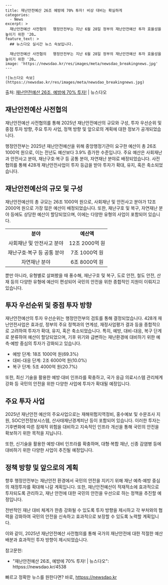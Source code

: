     ---
    title: 재난안전예산 26조 예방에 70% 투자! 비상 대비는 확실하게
    categories:
      - News
    excerpt: >
      재난안전예산 사전협의   행정안전부는 지난 6월 28일 정부의 재난안전예산 투자 효율성을 높이기 위한 '20…
    feature_text: >
      ## 뉴스다오 실시간 뉴스 속보입니다.
    
      재난안전예산 사전협의   행정안전부는 지난 6월 28일 정부의 재난안전예산 투자 효율성을 높이기 위한 '20…
    image: 'https://newsdao.kr/res/images/meta/newsdao_breakingnews.jpg'
    ---
    
    ![뉴스다오 속보](httpss://newsdao.kr/res/images/meta/newsdao_breakingnews.jpg)

<p>출처: <a href="httpss://newsdao.kr/4538" rel="dofollow">재난안전예산 26조, 예방에 70% 투자!</a> | 뉴스다오</p>

<h2 data-ke-size="size26">재난안전예산 사전협의</h2>
재난안전예산 사전협의를 통해 2025년 재난안전예산의 규모와 구성, 투자 우선순위 및 중점 투자 방향, 주요 투자 사업, 정책 방향 및 앞으로의 계획에 대한 정보가 공개되었습니다.

<p data-ke-size="size16">행정안전부는 2025년 재난안전예산을 위해 중앙행정기관이 요구한 예산이 총 26조 1000억 원으로, 이는 전년도 예산보다 3.9% 증가한 수준입니다. 주요 예산은 사회재난과 안전사고 분야, 재난구호·복구 등 공통 분야, 자연재난 분야로 배정되었습니다. 사전협의를 통해 428개 재난안전사업이 투자 등급을 받아 투자가 확대, 유지, 혹은 축소되었습니다.</p>

<h2 data-ke-size="size26">재난안전예산의 규모 및 구성</h2>
재난안전예산의 총 규모는 26조 1000억 원으로, 사회재난 및 안전사고 분야가 12조 2000억 원으로 가장 많은 예산이 배정되었습니다. 또한, 재난구호 및 복구, 자연재난 분야 등에도 상당한 예산이 할당되었으며, 이에는 다양한 유형의 사업이 포함되어 있습니다.

<table>
  <tr>
    <td style="text-align: center; height: 17px;"><b>분야</b></td>
    <td style="text-align: center; height: 17px;"><b>예산액</b></td>
  </tr>
  <tr>
    <td style="text-align: center; height: 17px;">사회재난 및 안전사고 분야</td>
    <td style="text-align: center; height: 17px;">12조 2000억 원</td>
  </tr>
  <tr>
    <td style="text-align: center; height: 17px;">재난구호·복구 등 공통 분야</td>
    <td style="text-align: center; height: 17px;">7조 1000억 원</td>
  </tr>
  <tr>
    <td style="text-align: center; height: 17px;">자연재난 분야</td>
    <td style="text-align: center; height: 17px;">6조 8000억 원</td>
  </tr>
</table>

<p data-ke-size="size16">뿐만 아니라, 유형별로 살펴봤을 때 풍수해, 재난구호 및 복구, 도로 안전, 철도 안전, 산재 등의 다양한 유형에 예산이 편성되어 국민의 안전을 위한 종합적인 지원이 이뤄지고 있습니다.</p>

<h2 data-ke-size="size26">투자 우선순위 및 중점 투자 방향</h2>
재난안전예산의 투자 우선순위는 행정안전부의 검토를 통해 결정되었습니다. 428개 재난안전사업은 효과성, 정부의 주요 정책과의 연계성, 재정사업평가 결과 등을 종합적으로 고려하여 투자가 확대, 유지, 혹은 축소되었습니다. 특히, 예방, 대비-대응, 복구 단계로 분류하여 예산이 할당되었으며, 기후 위기와 급변하는 재난환경에 대비하기 위한 예측·예방 중심의 투자가 강화되고 있습니다.

<ul>
  <li>예방 단계: 18조 1000억 원(69.3%)</li>
  <li>대비-대응 단계: 2조 6000억 원(10.0%)</li>
  <li>복구 단계: 5조 4000억 원(20.7%)</li>
</ul>

<p data-ke-size="size16">또한, 최신 기술을 활용한 예방·대비 인프라를 확충하고, 국가 응급 의료시스템 관리체계 강화 등 국민의 안전을 위한 다양한 사업에 투자가 확대될 예정입니다.</p>

<h2 data-ke-size="size26">주요 투자 사업</h2>
2025년 재난안전 예산의 주요사업으로는 재해위험지역정비, 홍수예보 및 수문조사 지원, SOC안전정보시스템, 산사태재난경계피난 등이 포함되어 있습니다. 이러한 투자는 기후변화에 따른 잠재적 위험을 대비하고 지속적인 인프라 개선을 통해 국민의 안전을 확보하기 위한 목적을 지닙니다.

<p data-ke-size="size16">또한, 신기술을 활용한 예방·대비 인프라를 확충하며, 대형·복합 재난, 신종 감염병 등에 대비하기 위한 다양한 사업이 추진될 예정입니다.</p>

<h2 data-ke-size="size26">정책 방향 및 앞으로의 계획</h2>
향후 행정안전부는 재난안전 환경에서 국민의 안전을 지키기 위해 재난 예측·예방 중심의 재정투자를 확대해 나갈 계획입니다. 또한, 재난안전예산이 적재적소에 효과적으로 투자되도록 관리하고, 재난 안전에 대한 국민의 안전을 우선으로 하는 정책을 추진할 예정입니다.

<p data-ke-size="size16">전반적인 재난 대비 체계가 한층 강화될 수 있도록 투자 방향을 제시하고 각 부처와의 협력을 강화하여 국민의 안전을 신속하고 효과적으로 보장할 수 있도록 노력할 계획입니다.</p>

이와 같이, 2025년 재난안전예산 사전협의를 통해 국가의 재난안전에 대한 적절한 예산 배분과 효과적인 투자 방향이 제시되었습니다.

참고문헌:
- "재난안전예산 26조, 예방에 70% 투자! | 뉴스다오": httpss://newsdao.kr/4538 

빠르고 정확한 뉴스를 원한다면? 바로, <a href="httpss://newsdao.kr" rel="dofollow">httpss://newsdao.kr</a>


    